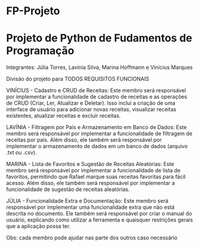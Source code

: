 # FP-Projeto

# Projeto de Python de Fudamentos de Programação

Integrantes: Júlia Torres, Lavínia Silva, Marina Hoffmann e Vinícius Marques

Divisão do projeto para TODOS REQUISITOS FUNCIONAIS

VINÍCIUS -  Cadastro e CRUD de Receitas: Este membro será responsável por implementar a funcionalidade de cadastro de receitas e as operações de CRUD (Criar, Ler, Atualizar e Deletar). Isso inclui a criação de uma interface de usuário para adicionar novas receitas, visualizar receitas existentes, atualizar receitas e excluir receitas.

LAVÍNIA - Filtragem por País e Armazenamento em Banco de Dados: Este membro será responsável por implementar a funcionalidade de filtragem de receitas por país. Além disso, ele também será responsável por implementar o armazenamento de dados em um banco de dados (arquivo .txt ou .csv).

MARINA - Lista de Favoritos e Sugestão de Receitas Aleatórias: Este membro será responsável por implementar a funcionalidade de lista de favoritos, permitindo que Rafael marque suas receitas favoritas para fácil acesso. Além disso, ele também será responsável por implementar a funcionalidade de sugestão de receitas aleatórias.

JÚLIA - Funcionalidade Extra e Documentação: Este membro será responsável por implementar uma funcionalidade extra que não está descrita no documento. Ele também será responsável por criar o manual do usuário, explicando como utilizar a ferramenta e quaisquer restrições gerais que a aplicação possa ter.


Obs: cada membro pode ajudar nas parte dos outros caso necessário
